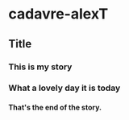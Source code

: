 # cadavre-alexT
## Title

### This is my story
### What a lovely day it is today
#### That's the end of the story.

